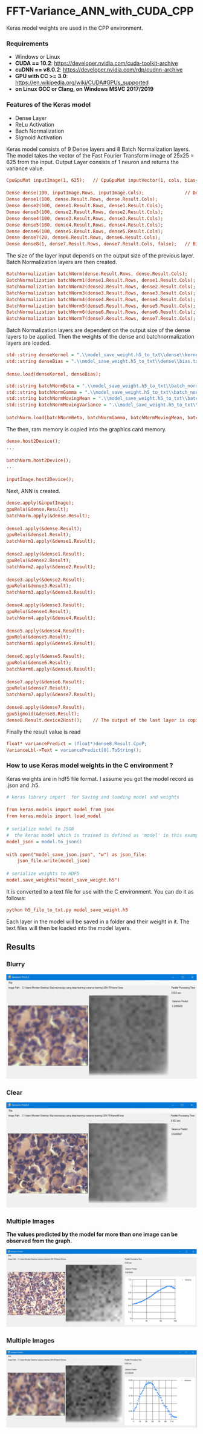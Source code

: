 # FFT-Variance_ANN_with_CUDA_CPP

Keras model weights are used in the CPP environment.

### Requirements
* Windows or Linux
* **CUDA == 10.2**: https://developer.nvidia.com/cuda-toolkit-archive
* **cuDNN == v8.0.2**: https://developer.nvidia.com/rdp/cudnn-archive
* **GPU with CC >= 3.0**: https://en.wikipedia.org/wiki/CUDA#GPUs_supported
* **on Linux GCC or Clang, on Windows MSVC 2017/2019**

### Features of the Keras model
* Dense Layer
* ReLu Activation
* Bach Normalization
* Sigmoid Activation

Keras model consists of 9 Dense layers and 8 Batch Normalization layers. The model takes the vector of the Fast Fourier Transform image of 25x25 = 625 from the input.
Output Layer consists of 1 neuron and returns the variance value.

```ini
CpuGpuMat inputImage(1, 625);   // CpuGpuMat inputVector(1, cols, bias=true)

Dense dense(100, inputImage.Rows, inputImage.Cols);               // Dense dense(neurons, inputVector.Rows, inputVector.Cols, bias=true)
Dense dense1(100, dense.Result.Rows, dense.Result.Cols);
Dense dense2(100, dense1.Result.Rows, dense1.Result.Cols);
Dense dense3(100, dense2.Result.Rows, dense2.Result.Cols);
Dense dense4(100, dense3.Result.Rows, dense3.Result.Cols);
Dense dense5(100, dense4.Result.Rows, dense4.Result.Cols);
Dense dense6(100, dense5.Result.Rows, dense5.Result.Cols);
Dense dense7(20, dense6.Result.Rows, dense6.Result.Cols);
Dense dense8(1, dense7.Result.Rows, dense7.Result.Cols, false);   // Bias value cannot be added to the output result in the last layer.
```

The size of the layer input depends on the output size of the previous layer. Batch Normalization layers are then created.

```ini
BatchNormalization batchNorm(dense.Result.Rows, dense.Result.Cols);
BatchNormalization batchNorm1(dense1.Result.Rows, dense1.Result.Cols);
BatchNormalization batchNorm2(dense2.Result.Rows, dense2.Result.Cols);
BatchNormalization batchNorm3(dense3.Result.Rows, dense3.Result.Cols);
BatchNormalization batchNorm4(dense4.Result.Rows, dense4.Result.Cols);
BatchNormalization batchNorm5(dense5.Result.Rows, dense5.Result.Cols);
BatchNormalization batchNorm6(dense6.Result.Rows, dense6.Result.Cols);
BatchNormalization batchNorm7(dense7.Result.Rows, dense7.Result.Cols);  
```

Batch Normalization layers are dependent on the output size of the dense layers to be applied. Then the weights of the dense and batchnormalization layers are loaded.
``` ini
std::string denseKernel = ".\\model_save_weight.h5_to_txt\\dense\\kernel.txt";
std::string denseBias = ".\\model_save_weight.h5_to_txt\\dense\\bias.txt";

dense.load(denseKernel, denseBias);
```
``` ini
std::string batchNormBeta = ".\\model_save_weight.h5_to_txt\\batch_normalization\\beta.txt";
std::string batchNormGamma = ".\\model_save_weight.h5_to_txt\\batch_normalization\\gamma.txt";
std::string batchNormMovingMean = ".\\model_save_weight.h5_to_txt\\batch_normalization\\moving_mean.txt";
std::string batchNormMovingVariance = ".\\model_save_weight.h5_to_txt\\batch_normalization\\moving_variance.txt";

batchNorm.load(batchNormBeta, batchNormGamma, batchNormMovingMean, batchNormMovingVariance);
```
The then, ram memory is copied into the graphics card memory.
```ini
dense.host2Device();
...

batchNorm.host2Device();
...

inputImage.host2Device();
```

Next, ANN is created.

```ini
dense.apply(&inputImage);
gpuRelu(&dense.Result);
batchNorm.apply(&dense.Result);

dense1.apply(&dense.Result);
gpuRelu(&dense1.Result);
batchNorm1.apply(&dense1.Result);

dense2.apply(&dense1.Result);
gpuRelu(&dense2.Result);
batchNorm2.apply(&dense2.Result);

dense3.apply(&dense2.Result);
gpuRelu(&dense3.Result);
batchNorm3.apply(&dense3.Result);

dense4.apply(&dense3.Result);
gpuRelu(&dense4.Result);
batchNorm4.apply(&dense4.Result);

dense5.apply(&dense4.Result);
gpuRelu(&dense5.Result);
batchNorm5.apply(&dense5.Result);

dense6.apply(&dense5.Result);
gpuRelu(&dense6.Result);
batchNorm6.apply(&dense6.Result);

dense7.apply(&dense6.Result);
gpuRelu(&dense7.Result);
batchNorm7.apply(&dense7.Result);

dense8.apply(&dense7.Result);
gpuSigmoid(&dense8.Result);
dense8.Result.device2Host();    // The output of the last layer is copied to ram memory so that you can see the result.
```

Finally the result value is read

```ini
float* variancePredict = (float*)dense8.Result.CpuP;
VarianceLbl->Text = variancePredict[0].ToString();
```

### How to use Keras model weights in the C environment ?
Keras weights are in hdf5 file format. I assume you got the model record as .json and .h5. 

```ini
# keras library import  for Saving and loading model and weights

from keras.models import model_from_json
from keras.models import load_model

# serialize model to JSON
#  the keras model which is trained is defined as 'model' in this example
model_json = model.to_json()

with open("model_save_json.json", "w") as json_file:
    json_file.write(model_json)

# serialize weights to HDF5
model.save_weights("model_save_weight.h5")
```

It is converted to a text file for use with the C environment. You can do it as follows:

```ini
python h5_file_to_txt.py model_save_weight.h5
```

Each layer in the model will be saved in a folder and their weight in it. The text files will then be loaded into the model layers.

## Results

### Blurry

![alt text](https://github.com/fbasatemur/FFT-Variance_ANN_with_CUDA_CPP/blob/master/doc/ss_blurry.jpg)

### Clear

![alt text](https://github.com/fbasatemur/FFT-Variance_ANN_with_CUDA_CPP/blob/master/doc/ss_clear.jpg)

### Multiple Images
**The values predicted by the model for more than one image can be observed from the graph.**

![alt text](https://github.com/fbasatemur/FFT-Variance_ANN_with_CUDA_CPP/blob/master/doc/ss_multi_1.jpg)

### Multiple Images

![alt text](https://github.com/fbasatemur/FFT-Variance_ANN_with_CUDA_CPP/blob/master/doc/ss_multi_2.jpg)
